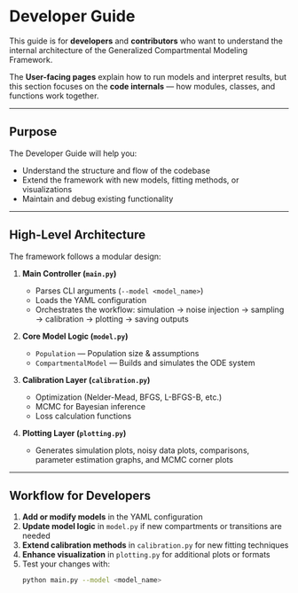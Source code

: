 # Developer Guide

This guide is for **developers** and **contributors** who want to understand the internal architecture of the Generalized Compartmental Modeling Framework.

The **User-facing pages** explain how to run models and interpret results, but this section focuses on the **code internals** — how modules, classes, and functions work together.

---

## Purpose

The Developer Guide will help you:
- Understand the structure and flow of the codebase
- Extend the framework with new models, fitting methods, or visualizations
- Maintain and debug existing functionality

---

## High-Level Architecture

The framework follows a modular design:

1. **Main Controller (`main.py`)**  
   - Parses CLI arguments (`--model <model_name>`)  
   - Loads the YAML configuration  
   - Orchestrates the workflow: simulation → noise injection → sampling → calibration → plotting → saving outputs  

2. **Core Model Logic (`model.py`)**  
   - `Population` — Population size & assumptions  
   - `CompartmentalModel` — Builds and simulates the ODE system  

3. **Calibration Layer (`calibration.py`)**  
   - Optimization (Nelder-Mead, BFGS, L-BFGS-B, etc.)  
   - MCMC for Bayesian inference  
   - Loss calculation functions  

4. **Plotting Layer (`plotting.py`)**  
   - Generates simulation plots, noisy data plots, comparisons, parameter estimation graphs, and MCMC corner plots  

---

## Workflow for Developers

1. **Add or modify models** in the YAML configuration  
2. **Update model logic** in `model.py` if new compartments or transitions are needed  
3. **Extend calibration methods** in `calibration.py` for new fitting techniques  
4. **Enhance visualization** in `plotting.py` for additional plots or formats  
5. Test your changes with:
    ```bash
    python main.py --model <model_name>
    ```
